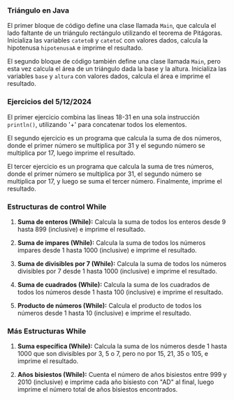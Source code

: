 ### Triángulo en Java

El primer bloque de código define una clase llamada `Main`, que calcula el lado faltante de un triángulo rectángulo utilizando el teorema de Pitágoras. Inicializa las variables `catetoB` y `catetoC` con valores dados, calcula la hipotenusa `hipotenusaA` e imprime el resultado.

El segundo bloque de código también define una clase llamada `Main`, pero esta vez calcula el área de un triángulo dada la base y la altura. Inicializa las variables `base` y `altura` con valores dados, calcula el área e imprime el resultado.

### Ejercicios del 5/12/2024

El primer ejercicio combina las líneas 18-31 en una sola instrucción `println()`, utilizando '+' para concatenar todos los elementos.

El segundo ejercicio es un programa que calcula la suma de dos números, donde el primer número se multiplica por 31 y el segundo número se multiplica por 17, luego imprime el resultado.

El tercer ejercicio es un programa que calcula la suma de tres números, donde el primer número se multiplica por 31, el segundo número se multiplica por 17, y luego se suma el tercer número. Finalmente, imprime el resultado.

### Estructuras de control While

1. **Suma de enteros (While):** Calcula la suma de todos los enteros desde 9 hasta 899 (inclusive) e imprime el resultado.

2. **Suma de impares (While):** Calcula la suma de todos los números impares desde 1 hasta 1000 (inclusive) e imprime el resultado.

3. **Suma de divisibles por 7 (While):** Calcula la suma de todos los números divisibles por 7 desde 1 hasta 1000 (inclusive) e imprime el resultado.

4. **Suma de cuadrados (While):** Calcula la suma de los cuadrados de todos los números desde 1 hasta 100 (inclusive) e imprime el resultado.

5. **Producto de números (While):** Calcula el producto de todos los números desde 1 hasta 10 (inclusive) e imprime el resultado.

### Más Estructuras While

1. **Suma específica (While):** Calcula la suma de los números desde 1 hasta 1000 que son divisibles por 3, 5 o 7, pero no por 15, 21, 35 o 105, e imprime el resultado.

2. **Años bisiestos (While):** Cuenta el número de años bisiestos entre 999 y 2010 (inclusive) e imprime cada año bisiesto con "AD" al final, luego imprime el número total de años bisiestos encontrados.
